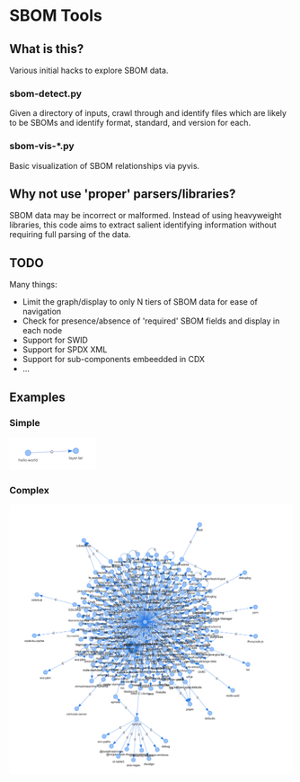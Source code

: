 
# SBOM Tools

## What is this?

Various initial hacks to explore SBOM data.

### sbom-detect.py 

Given a directory of inputs, crawl through and identify files which are likely to be SBOMs and identify format, standard, and version for each.

### sbom-vis-*.py

Basic visualization of SBOM relationships via pyvis. 


## Why not use 'proper' parsers/libraries?

SBOM data may be incorrect or malformed. Instead of using heavyweight libraries, this code aims to extract salient identifying information without requiring full parsing of the data.


## TODO

Many things:

* Limit the graph/display to only N tiers of SBOM data for ease of navigation
* Check for presence/absence of 'required' SBOM fields and display in each node
* Support for SWID
* Support for SPDX XML
* Support for sub-components embeedded in CDX
* ... 


## Examples

### Simple
![simple](basic-container.png )

### Complex

![complex](complex-container.png )


